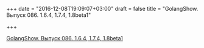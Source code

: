 +++
date = "2016-12-08T19:09:07+03:00"
draft = false
title = "GolangShow. Выпуск 086. 1.6.4, 1.7.4, 1.8beta1"

+++

<p><a href="http://golangshow.com/episode/2016/12-03-086/">GolangShow. Выпуск 086. 1.6.4, 1.7.4, 1.8beta1</a></p>
